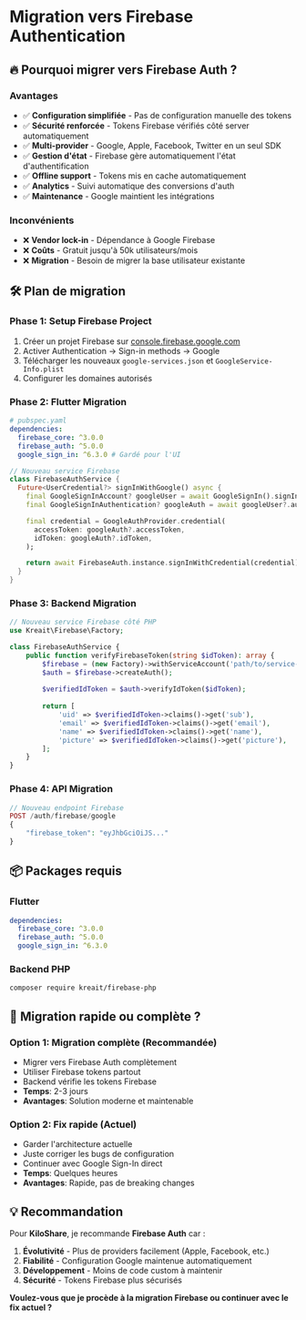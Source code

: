 # Migration vers Firebase Authentication

## 🔥 Pourquoi migrer vers Firebase Auth ?

### Avantages
- ✅ **Configuration simplifiée** - Pas de configuration manuelle des tokens
- ✅ **Sécurité renforcée** - Tokens Firebase vérifiés côté server automatiquement  
- ✅ **Multi-provider** - Google, Apple, Facebook, Twitter en un seul SDK
- ✅ **Gestion d'état** - Firebase gère automatiquement l'état d'authentification
- ✅ **Offline support** - Tokens mis en cache automatiquement
- ✅ **Analytics** - Suivi automatique des conversions d'auth
- ✅ **Maintenance** - Google maintient les intégrations

### Inconvénients
- ❌ **Vendor lock-in** - Dépendance à Google Firebase
- ❌ **Coûts** - Gratuit jusqu'à 50k utilisateurs/mois
- ❌ **Migration** - Besoin de migrer la base utilisateur existante

## 🛠 Plan de migration

### Phase 1: Setup Firebase Project
1. Créer un projet Firebase sur [console.firebase.google.com](https://console.firebase.google.com)
2. Activer Authentication → Sign-in methods → Google
3. Télécharger les nouveaux `google-services.json` et `GoogleService-Info.plist`
4. Configurer les domaines autorisés

### Phase 2: Flutter Migration  
```yaml
# pubspec.yaml
dependencies:
  firebase_core: ^3.0.0
  firebase_auth: ^5.0.0
  google_sign_in: ^6.3.0 # Gardé pour l'UI
```

```dart
// Nouveau service Firebase
class FirebaseAuthService {
  Future<UserCredential?> signInWithGoogle() async {
    final GoogleSignInAccount? googleUser = await GoogleSignIn().signIn();
    final GoogleSignInAuthentication? googleAuth = await googleUser?.authentication;

    final credential = GoogleAuthProvider.credential(
      accessToken: googleAuth?.accessToken,
      idToken: googleAuth?.idToken,
    );

    return await FirebaseAuth.instance.signInWithCredential(credential);
  }
}
```

### Phase 3: Backend Migration
```php
// Nouveau service Firebase côté PHP
use Kreait\Firebase\Factory;

class FirebaseAuthService {
    public function verifyFirebaseToken(string $idToken): array {
        $firebase = (new Factory)->withServiceAccount('path/to/service-account.json');
        $auth = $firebase->createAuth();
        
        $verifiedIdToken = $auth->verifyIdToken($idToken);
        
        return [
            'uid' => $verifiedIdToken->claims()->get('sub'),
            'email' => $verifiedIdToken->claims()->get('email'),
            'name' => $verifiedIdToken->claims()->get('name'),
            'picture' => $verifiedIdToken->claims()->get('picture'),
        ];
    }
}
```

### Phase 4: API Migration
```php
// Nouveau endpoint Firebase
POST /auth/firebase/google
{
    "firebase_token": "eyJhbGciOiJS..."
}
```

## 📦 Packages requis

### Flutter
```yaml
dependencies:
  firebase_core: ^3.0.0
  firebase_auth: ^5.0.0
  google_sign_in: ^6.3.0
```

### Backend PHP
```bash
composer require kreait/firebase-php
```

## 🚀 Migration rapide ou complète ?

### Option 1: Migration complète (Recommandée)
- Migrer vers Firebase Auth complètement
- Utiliser Firebase tokens partout
- Backend vérifie les tokens Firebase
- **Temps**: 2-3 jours
- **Avantages**: Solution moderne et maintenable

### Option 2: Fix rapide (Actuel)
- Garder l'architecture actuelle
- Juste corriger les bugs de configuration
- Continuer avec Google Sign-In direct
- **Temps**: Quelques heures
- **Avantages**: Rapide, pas de breaking changes

## 💡 Recommandation

Pour **KiloShare**, je recommande **Firebase Auth** car :
1. **Évolutivité** - Plus de providers facilement (Apple, Facebook, etc.)
2. **Fiabilité** - Configuration Google maintenue automatiquement
3. **Développement** - Moins de code custom à maintenir
4. **Sécurité** - Tokens Firebase plus sécurisés

**Voulez-vous que je procède à la migration Firebase ou continuer avec le fix actuel ?**